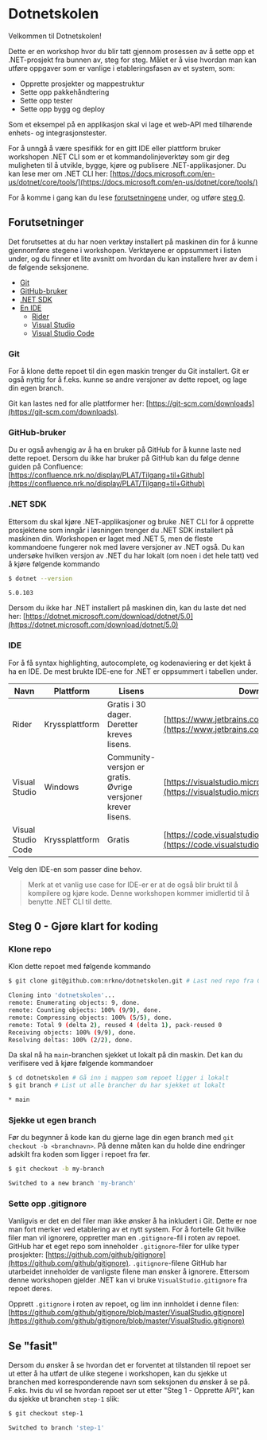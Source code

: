 # Dotnetskolen

Velkommen til Dotnetskolen!

Dette er en workshop hvor du blir tatt gjennom prosessen av å sette opp et .NET-prosjekt fra bunnen av, steg for steg. Målet er å vise hvordan man kan utføre oppgaver som er vanlige i etableringsfasen av et system, som:

- Opprette prosjekter og mappestruktur
- Sette opp pakkehåndtering
- Sette opp tester
- Sette opp bygg og deploy

Som et eksempel på en applikasjon skal vi lage et web-API med tilhørende enhets- og integrasjonstester.

For å unngå å være spesifikk for en gitt IDE eller plattform bruker workshopen .NET CLI som er et kommandolinjeverktøy som gir deg muligheten til å utvikle, bygge, kjøre og publisere .NET-applikasjoner. Du kan lese mer om .NET CLI her: [https://docs.microsoft.com/en-us/dotnet/core/tools/](https://docs.microsoft.com/en-us/dotnet/core/tools/)

For å komme i gang kan du lese [forutsetningene](#Forutsetninger) under, og utføre [steg 0](#steg-0---last-ned-koden).

## Forutsetninger

Det forutsettes at du har noen verktøy installert på maskinen din for å kunne gjennomføre stegene i workshopen. Verktøyene er oppsummert i listen under, og du finner et lite avsnitt om hvordan du kan installere hver av dem i de følgende seksjonene.

- [Git](#Git)
- [GitHub-bruker](#GitHub-bruker)
- [.NET SDK](#NET-SDK)
- [En IDE](#IDE)
  - [Rider](https://www.jetbrains.com/rider/download)
  - [Visual Studio](https://visualstudio.microsoft.com/vs/community)
  - [Visual Studio Code](https://code.visualstudio.com/download)

### Git

For å klone dette repoet til din egen maskin trenger du Git installert. Git er også nyttig for å f.eks. kunne se andre versjoner av dette repoet, og lage din egen branch.

Git kan lastes ned for alle plattformer her: [https://git-scm.com/downloads](https://git-scm.com/downloads).

### GitHub-bruker

Du er også avhengig av å ha en bruker på GitHub for å kunne laste ned dette repoet. Dersom du ikke har bruker på GitHub kan du følge denne guiden på Confluence: [https://confluence.nrk.no/display/PLAT/Tilgang+til+Github](https://confluence.nrk.no/display/PLAT/Tilgang+til+Github)

### .NET SDK

Ettersom du skal kjøre .NET-applikasjoner og bruke .NET CLI for å opprette prosjektene som inngår i løsningen trenger du .NET SDK installert på maskinen din. Workshopen er laget med .NET 5, men de fleste kommandoene fungerer nok med lavere versjoner av .NET også. Du kan undersøke hvilken versjon av .NET du har lokalt (om noen i det hele tatt) ved å kjøre følgende kommando

``` bash
$ dotnet --version

5.0.103
```

Dersom du ikke har .NET installert på maskinen din, kan du laste det ned her: [https://dotnet.microsoft.com/download/dotnet/5.0](https://dotnet.microsoft.com/download/dotnet/5.0)

### IDE

For å få syntax highlighting, autocomplete, og kodenaviering er det kjekt å ha en IDE. De mest brukte IDE-ene for .NET er oppsummert i tabellen under.

| Navn | Plattform | Lisens | Download |
| - | - | - | - |
| Rider | Kryssplattform | Gratis i 30 dager. Deretter kreves lisens. | [https://www.jetbrains.com/rider/download](https://www.jetbrains.com/rider/download) |
| Visual Studio|Windows | Community-versjon er gratis. Øvrige versjoner krever lisens. |[https://visualstudio.microsoft.com/vs/community](https://visualstudio.microsoft.com/vs/community)|
| Visual Studio Code | Kryssplattform | Gratis | [https://code.visualstudio.com/download](https://code.visualstudio.com/download) |

Velg den IDE-en som passer dine behov.

> Merk at et vanlig use case for IDE-er er at de også blir brukt til å kompilere og kjøre kode. Denne workshopen kommer imidlertid til å benytte .NET CLI til dette.

## Steg 0 - Gjøre klart for koding

### Klone repo

Klon dette repoet med følgende kommando

``` bash
$ git clone git@github.com:nrkno/dotnetskolen.git # Last ned repo fra GitHub til din maskin

Cloning into 'dotnetskolen'...
remote: Enumerating objects: 9, done.
remote: Counting objects: 100% (9/9), done.
remote: Compressing objects: 100% (5/5), done.
remote: Total 9 (delta 2), reused 4 (delta 1), pack-reused 0
Receiving objects: 100% (9/9), done.
Resolving deltas: 100% (2/2), done.
```

Da skal nå ha `main`-branchen sjekket ut lokalt på din maskin. Det kan du verifisere ved å kjøre følgende kommandoer

``` bash
$ cd dotnetskolen # Gå inn i mappen som repoet ligger i lokalt
$ git branch # List ut alle brancher du har sjekket ut lokalt

* main
```

### Sjekke ut egen branch

Før du begynner å kode kan du gjerne lage din egen branch med `git checkout -b <branchnavn>`. På denne måten kan du holde dine endringer adskilt fra koden som ligger i repoet fra før.

``` bash
$ git checkout -b my-branch

Switched to a new branch 'my-branch'
```

### Sette opp .gitignore

Vanligvis er det en del filer man ikke ønsker å ha inkludert i Git. Dette er noe man fort merker ved etablering av et nytt system. For å fortelle Git hvilke filer man vil ignorere, oppretter man en `.gitignore`-fil i roten av repoet. GitHub har et eget repo som inneholder `.gitignore`-filer for ulike typer prosjekter: [https://github.com/github/gitignore](https://github.com/github/gitignore). `.gitignore`-filene GitHub har utarbeidet inneholder de vanligste filene man ønsker å ignorere. Ettersom denne workshopen gjelder .NET kan vi bruke `VisualStudio.gitignore` fra repoet deres.

Opprett `.gitignore` i roten av repoet, og lim inn innholdet i denne filen: [https://github.com/github/gitignore/blob/master/VisualStudio.gitignore](https://github.com/github/gitignore/blob/master/VisualStudio.gitignore)

## Se "fasit"

Dersom du ønsker å se hvordan det er forventet at tilstanden til repoet ser ut etter å ha utført de ulike stegene i workshopen, kan du sjekke ut branchen med korresponderende navn som seksjonen du ønsker å se på. F.eks. hvis du vil se hvordan repoet ser ut etter "Steg 1 - Opprette API", kan du sjekke ut branchen `step-1` slik:

``` bash
$ git checkout step-1

Switched to branch 'step-1'
```
